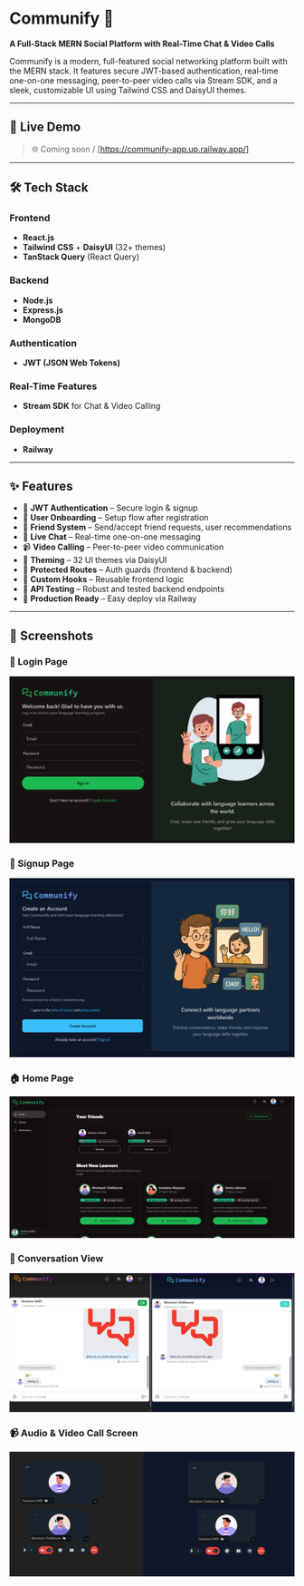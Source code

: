 # Communify 💬

**A Full-Stack MERN Social Platform with Real-Time Chat & Video Calls**

Communify is a modern, full-featured social networking platform built with the MERN stack. It features secure JWT-based authentication, real-time one-on-one messaging, peer-to-peer video calls via Stream SDK, and a sleek, customizable UI using Tailwind CSS and DaisyUI themes.

---

## 🔗 Live Demo
> 🌐 Coming soon / [https://communify-app.up.railway.app/]

---

## 🛠️ Tech Stack

### Frontend
- **React.js**
- **Tailwind CSS** + **DaisyUI** (32+ themes)
- **TanStack Query** (React Query)

### Backend
- **Node.js**
- **Express.js**
- **MongoDB**

### Authentication
- **JWT (JSON Web Tokens)**

### Real-Time Features
- **Stream SDK** for Chat & Video Calling

### Deployment
- **Railway**

---

## ✨ Features

- 🔐 **JWT Authentication** – Secure login & signup
- 📄 **User Onboarding** – Setup flow after registration
- 👥 **Friend System** – Send/accept friend requests, user recommendations
- 💬 **Live Chat** – Real-time one-on-one messaging
- 📹 **Video Calling** – Peer-to-peer video communication
- 🎨 **Theming** – 32 UI themes via DaisyUI
- 🚨 **Protected Routes** – Auth guards (frontend & backend)
- 🧰 **Custom Hooks** – Reusable frontend logic
- 🧪 **API Testing** – Robust and tested backend endpoints
- 🚀 **Production Ready** – Easy deploy via Railway

---

## 📸 Screenshots

### 🔐 Login Page
![Login Page](assets/login.png)

### 📝 Signup Page
![Signup Page](assets/signup.png)

### 🏠 Home Page
![Home Page](assets/home.png)

### 💬 Conversation View
![Conversation](assets/conversation.png)

### 📹 Audio & Video Call Screen
![Audio&Video Call](assets/call.png)
